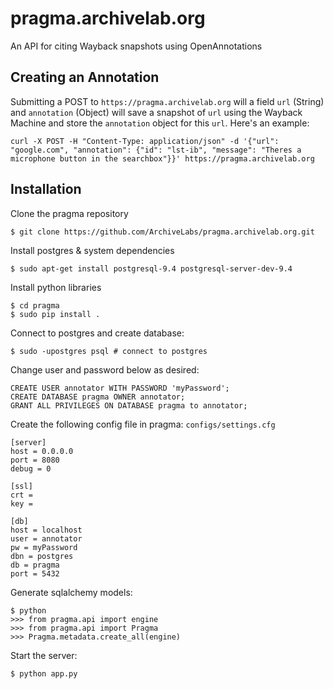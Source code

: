 # pragma.archivelab.org
An API for citing Wayback snapshots using OpenAnnotations

## Creating an Annotation

Submitting a POST to `https://pragma.archivelab.org` will a field `url` (String) and `annotation` (Object) will save a snapshot of `url` using the Wayback Machine and store the `annotation` object for this `url`. Here's an example:

    curl -X POST -H "Content-Type: application/json" -d '{"url": "google.com", "annotation": {"id": "lst-ib", "message": "Theres a microphone button in the searchbox"}}' https://pragma.archivelab.org

## Installation

Clone the pragma repository

    $ git clone https://github.com/ArchiveLabs/pragma.archivelab.org.git

Install postgres & system dependencies

    $ sudo apt-get install postgresql-9.4 postgresql-server-dev-9.4

Install python libraries

    $ cd pragma
    $ sudo pip install .

Connect to postgres and create database:

    $ sudo -upostgres psql # connect to postgres

Change user and password below as desired:

    CREATE USER annotator WITH PASSWORD 'myPassword';
    CREATE DATABASE pragma OWNER annotator;
    GRANT ALL PRIVILEGES ON DATABASE pragma to annotator;

Create the following config file in pragma: `configs/settings.cfg`

    [server]
    host = 0.0.0.0
    port = 8080
    debug = 0
    
    [ssl]
    crt =
    key =
    
    [db]
    host = localhost
    user = annotator
    pw = myPassword
    dbn = postgres
    db = pragma
    port = 5432

Generate sqlalchemy models:

    $ python
    >>> from pragma.api import engine
    >>> from pragma.api import Pragma
    >>> Pragma.metadata.create_all(engine)

Start the server:

    $ python app.py
